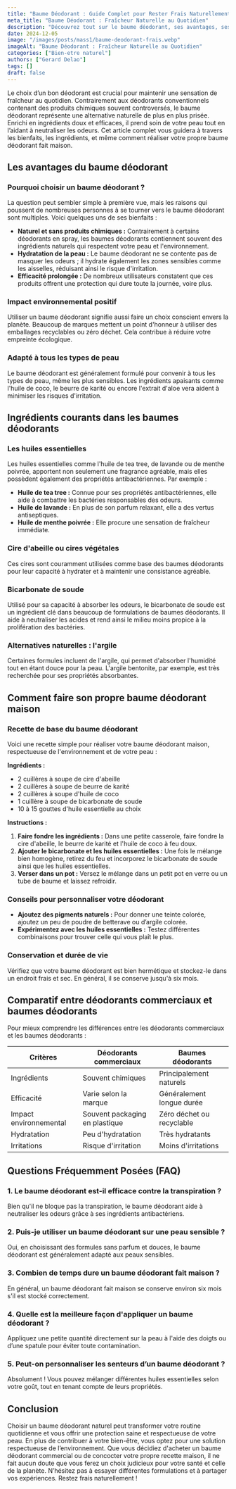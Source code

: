 ```yaml
---
title: "Baume Déodorant : Guide Complet pour Rester Frais Naturellement"
meta_title: "Baume Déodorant : Fraîcheur Naturelle au Quotidien"
description: "Découvrez tout sur le baume déodorant, ses avantages, ses ingrédients naturels et des recettes maison pour rester frais naturellement."
date: 2024-12-05
image: "/images/posts/mass1/baume-deodorant-frais.webp"
imageAlt: "Baume Déodorant : Fraîcheur Naturelle au Quotidien"
categories: ["Bien-etre naturel"]
authors: ["Gerard Delao"]
tags: []
draft: false
---
```


Le choix d’un bon déodorant est crucial pour maintenir une sensation de fraîcheur au quotidien. Contrairement aux déodorants conventionnels contenant des produits chimiques souvent controversés, le baume déodorant représente une alternative naturelle de plus en plus prisée. Enrichi en ingrédients doux et efficaces, il prend soin de votre peau tout en l’aidant à neutraliser les odeurs. Cet article complet vous guidera à travers les bienfaits, les ingrédients, et même comment réaliser votre propre baume déodorant fait maison. 

## Les avantages du baume déodorant

### Pourquoi choisir un baume déodorant ?

La question peut sembler simple à première vue, mais les raisons qui poussent de nombreuses personnes à se tourner vers le baume déodorant sont multiples. Voici quelques uns de ses bienfaits :

- **Naturel et sans produits chimiques :** Contrairement à certains déodorants en spray, les baumes déodorants contiennent souvent des ingrédients naturels qui respectent votre peau et l'environnement.
- **Hydratation de la peau :** Le baume déodorant ne se contente pas de masquer les odeurs ; il hydrate également les zones sensibles comme les aisselles, réduisant ainsi le risque d'irritation.
- **Efficacité prolongée :** De nombreux utilisateurs constatent que ces produits offrent une protection qui dure toute la journée, voire plus.

### Impact environnemental positif

Utiliser un baume déodorant signifie aussi faire un choix conscient envers la planète. Beaucoup de marques mettent un point d'honneur à utiliser des emballages recyclables ou zéro déchet. Cela contribue à réduire votre empreinte écologique.

### Adapté à tous les types de peau

Le baume déodorant est généralement formulé pour convenir à tous les types de peau, même les plus sensibles. Les ingrédients apaisants comme l'huile de coco, le beurre de karité ou encore l'extrait d'aloe vera aident à minimiser les risques d'irritation.

## Ingrédients courants dans les baumes déodorants

### Les huiles essentielles

Les huiles essentielles comme l'huile de tea tree, de lavande ou de menthe poivrée, apportent non seulement une fragrance agréable, mais elles possèdent également des propriétés antibactériennes. Par exemple :

- **Huile de tea tree :** Connue pour ses propriétés antibactériennes, elle aide à combattre les bactéries responsables des odeurs.
- **Huile de lavande :** En plus de son parfum relaxant, elle a des vertus antiseptiques.
- **Huile de menthe poivrée :** Elle procure une sensation de fraîcheur immédiate.

### Cire d'abeille ou cires végétales

Ces cires sont couramment utilisées comme base des baumes déodorants pour leur capacité à hydrater et à maintenir une consistance agréable.

### Bicarbonate de soude

Utilisé pour sa capacité à absorber les odeurs, le bicarbonate de soude est un ingrédient clé dans beaucoup de formulations de baumes déodorants. Il aide à neutraliser les acides et rend ainsi le milieu moins propice à la prolifération des bactéries.

### Alternatives naturelles : l'argile

Certaines formules incluent de l'argile, qui permet d'absorber l'humidité tout en étant douce pour la peau. L'argile bentonite, par exemple, est très recherchée pour ses propriétés absorbantes.

## Comment faire son propre baume déodorant maison

### Recette de base du baume déodorant

Voici une recette simple pour réaliser votre baume déodorant maison, respectueuse de l'environnement et de votre peau :

**Ingrédients :**

- 2 cuillères à soupe de cire d'abeille
- 2 cuillères à soupe de beurre de karité
- 2 cuillères à soupe d'huile de coco
- 1 cuillère à soupe de bicarbonate de soude
- 10 à 15 gouttes d'huile essentielle au choix

**Instructions :**

1. **Faire fondre les ingrédients :** Dans une petite casserole, faire fondre la cire d'abeille, le beurre de karité et l'huile de coco à feu doux.
2. **Ajouter le bicarbonate et les huiles essentielles :** Une fois le mélange bien homogène, retirez du feu et incorporez le bicarbonate de soude ainsi que les huiles essentielles.
3. **Verser dans un pot :** Versez le mélange dans un petit pot en verre ou un tube de baume et laissez refroidir.

### Conseils pour personnaliser votre déodorant

- **Ajoutez des pigments naturels :** Pour donner une teinte colorée, ajoutez un peu de poudre de betterave ou d’argile colorée.
- **Expérimentez avec les huiles essentielles :** Testez différentes combinaisons pour trouver celle qui vous plaît le plus.

### Conservation et durée de vie

Vérifiez que votre baume déodorant est bien hermétique et stockez-le dans un endroit frais et sec. En général, il se conserve jusqu'à six mois.

## Comparatif entre déodorants commerciaux et baumes déodorants

Pour mieux comprendre les différences entre les déodorants commerciaux et les baumes déodorants :

| Critères                         | Déodorants commerciaux          | Baumes déodorants                  |
|----------------------------------|---------------------------------|-------------------------------------|
| Ingrédients                      | Souvent chimiques               | Principalement naturels              |
| Efficacité                       | Varie selon la marque           | Généralement longue durée           |
| Impact environnemental           | Souvent packaging en plastique   | Zéro déchet ou recyclable           |
| Hydratation                      | Peu d'hydratation               | Très hydratants                    |
| Irritations                      | Risque d'irritation             | Moins d'irritations                 |

## Questions Fréquemment Posées (FAQ)

### 1. Le baume déodorant est-il efficace contre la transpiration ?

Bien qu'il ne bloque pas la transpiration, le baume déodorant aide à neutraliser les odeurs grâce à ses ingrédients antibactériens.

### 2. Puis-je utiliser un baume déodorant sur une peau sensible ?

Oui, en choisissant des formules sans parfum et douces, le baume déodorant est généralement adapté aux peaux sensibles.

### 3. Combien de temps dure un baume déodorant fait maison ?

En général, un baume déodorant fait maison se conserve environ six mois s'il est stocké correctement.

### 4. Quelle est la meilleure façon d'appliquer un baume déodorant ?

Appliquez une petite quantité directement sur la peau à l'aide des doigts ou d’une spatule pour éviter toute contamination.

### 5. Peut-on personnaliser les senteurs d’un baume déodorant ?

Absolument ! Vous pouvez mélanger différentes huiles essentielles selon votre goût, tout en tenant compte de leurs propriétés.

## Conclusion

Choisir un baume déodorant naturel peut transformer votre routine quotidienne et vous offrir une protection saine et respectueuse de votre peau. En plus de contribuer à votre bien-être, vous optez pour une solution respectueuse de l’environnement. Que vous décidiez d'acheter un baume déodorant commercial ou de concocter votre propre recette maison, il ne fait aucun doute que vous ferez un choix judicieux pour votre santé et celle de la planète. N’hésitez pas à essayer différentes formulations et à partager vos expériences. Restez frais naturellement !

